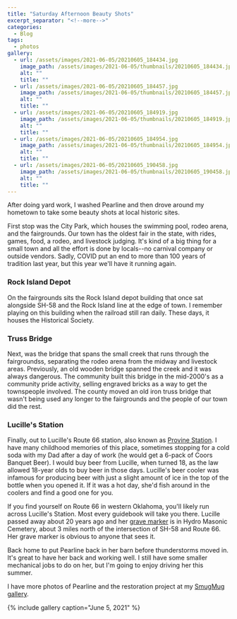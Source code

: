 ```yaml
---
title: "Saturday Afternoon Beauty Shots"
excerpt_separator: "<!--more-->"
categories:
  - Blog
tags: 
  - photos
gallery: 
  - url: /assets/images/2021-06-05/20210605_184434.jpg
    image_path: /assets/images/2021-06-05/thumbnails/20210605_184434.jpg
    alt: ""
    title: ""
  - url: /assets/images/2021-06-05/20210605_184457.jpg
    image_path: /assets/images/2021-06-05/thumbnails/20210605_184457.jpg
    alt: ""
    title: ""
  - url: /assets/images/2021-06-05/20210605_184919.jpg
    image_path: /assets/images/2021-06-05/thumbnails/20210605_184919.jpg
    alt: ""
    title: ""
  - url: /assets/images/2021-06-05/20210605_184954.jpg
    image_path: /assets/images/2021-06-05/thumbnails/20210605_184954.jpg
    alt: ""
    title: ""
  - url: /assets/images/2021-06-05/20210605_190458.jpg
    image_path: /assets/images/2021-06-05/thumbnails/20210605_190458.jpg
    alt: ""
    title: ""
---
```


After doing yard work, I washed Pearline and then drove around my hometown to take some beauty shots at local historic sites.

<!--more-->

First stop was the City Park, which houses the swimming pool, rodeo arena, and the fairgrounds. 
Our town has the oldest fair in the state, with rides, games, food, a rodeo, and livestock judging. 
It's kind of a big thing for a small town and all the effort is done by locals--no carnival company
or outside vendors. Sadly, COVID put an end to more than 100 years of tradition last year, but this
year we'll have it running again.

### Rock Island Depot

On the fairgrounds sits the Rock Island depot building that once sat alongside SH-58 and the Rock
Island line at the edge of town. I remember playing on this building when the railroad still ran
daily. These days, it houses the Historical Society.

### Truss Bridge

Next, was the bridge that spans the small creek that runs through the fairgroundss, separating the
rodeo arena from the midway and livestock areas. Previously, an old wooden bridge spanned the
creek and it was always dangerous. The community built this bridge in the mid-2000's as a community 
pride activity, selling engraved bricks as a way to get the townspeople involved. The county moved 
an old iron truss bridge that wasn't being used any longer to the fairgrounds and the people of our
town did the rest.

### Lucille's Station

Finally, out to Lucille's Route 66 station, also known as [Provine Station](https://en.wikipedia.org/wiki/Provine_Service_Station). I have many childhood memories of this place, sometimes stopping for
a cold soda with my Dad after a day of work (he would get a 6-pack of Coors Banquet Beer). I would 
buy beer from Lucille, when turned 18, as the law allowed 18-year olds to buy beer in those days. 
Lucille's beer cooler was infamous for producing beer with just a slight amount of ice in the top of
the bottle when you opened it. If it was a hot day, she'd fish around in the coolers and find a good
one for you.

If you find yourself on Route 66 in western Oklahoma, you'll likely run across Lucille's Station.
Most every guidebook will take you there. Lucille passed away about 20 years ago and her 
[grave marker](https://goo.gl/maps/qTPMtPUfEV6mKxPW8) is in Hydro Masonic Cemetery, about 3 miles 
north of the intersection of SH-58 and Route 66. Her grave marker is obvious to anyone that sees it.

Back home to put Pearline back in her barn before thunderstorms moved in. It's great to have her
back and working well. I still have some smaller mechanical jobs to do on her, but I'm going to
enjoy driving her this summer.

I have more photos of Pearline and the restoration project at my [SmugMug gallery](https://photos.ericcloninger.com/My-1972-MGB).

{% include gallery caption="June 5, 2021" %}